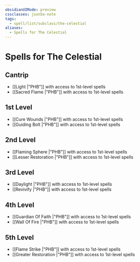 ```yaml
---
obsidianUIMode: preview
cssclasses: json5e-note
tags:
  - spell/list/subclass/the-celestial
aliases:
  - Spells for The Celestial
---
```

# Spells for The Celestial

## Cantrip

- [[Light \|"PHB"]] with access to 1st-level spells
- [[Sacred Flame \|"PHB"]] with access to 1st-level spells

## 1st Level

- [[Cure Wounds \|"PHB"]] with access to 1st-level spells
- [[Guiding Bolt \|"PHB"]] with access to 1st-level spells

## 2nd Level

- [[Flaming Sphere \|"PHB"]] with access to 1st-level spells
- [[Lesser Restoration \|"PHB"]] with access to 1st-level spells

## 3rd Level

- [[Daylight \|"PHB"]] with access to 1st-level spells
- [[Revivify \|"PHB"]] with access to 1st-level spells

## 4th Level

- [[Guardian Of Faith \|"PHB"]] with access to 1st-level spells
- [[Wall Of Fire \|"PHB"]] with access to 1st-level spells

## 5th Level

- [[Flame Strike \|"PHB"]] with access to 1st-level spells
- [[Greater Restoration \|"PHB"]] with access to 1st-level spells
